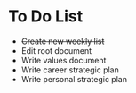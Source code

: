 # To Do List
* ~~Create new weekly list~~
* Edit root document
* Write values document
* Write career strategic plan
* Write personal strategic plan
